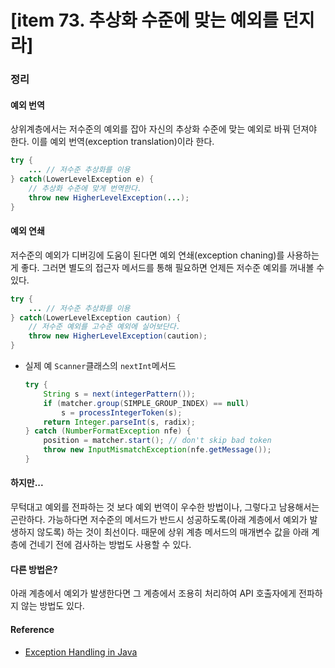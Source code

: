 # [item 73. 추상화 수준에 맞는 예외를 던지라]
### 정리
#### 예외 번역
상위계층에서는 저수준의 예외를 잡아 자신의 추상화 수준에 맞는 예외로 바꿔 던져야 한다. 이를 예외 번역(exception translation)이라 한다.
``` java
try {
    ... // 저수준 추상화를 이용
} catch(LowerLevelException e) {
    // 추상화 수준에 맞게 번역한다.
    throw new HigherLevelException(...);
}
```



#### 예외 연쇄
저수준의 예외가 디버깅에 도움이 된다면 예외 연쇄(exception chaning)를 사용하는게 좋다. 그러면 별도의 접근자 메서드를 통해 필요하면 언제든 저수준 예외를 꺼내볼 수 있다.
``` java
try {
    ... // 저수준 추상화를 이용
} catch(LowerLevelException caution) {
    // 저수준 예외를 고수준 예외에 실어보단다.
    throw new HigherLevelException(caution);
}
```

- 실제 예
`Scanner`클래스의 `nextInt`메서드
    ``` java
    try {
        String s = next(integerPattern());
        if (matcher.group(SIMPLE_GROUP_INDEX) == null)
            s = processIntegerToken(s);
        return Integer.parseInt(s, radix);
    } catch (NumberFormatException nfe) {
        position = matcher.start(); // don't skip bad token
        throw new InputMismatchException(nfe.getMessage());
    }
    ```

#### 하지만...
무턱대고 예외를 전파하는 것 보다 예외 번역이 우수한 방법이나, 그렇다고 남용해서는 곤란하다. 가능하다면 저수준의 메서드가 반드시 성공하도록(아래 계층에서 예외가 발생하지 않도록) 하는 것이 최선이다. 때문에 상위 계층 메서드의 매개변수 값을 아래 계층에 건네기 전에 검사하는 방법도 사용할 수 있다.

#### 다른 방법은?
아래 계층에서 예외가 발생한다면 그 계층에서 조용히 처리하여 API 호출자에게 전파하지 않는 방법도 있다.

#### Reference
- [Exception Handling in Java](https://www.baeldung.com/java-exceptions)
